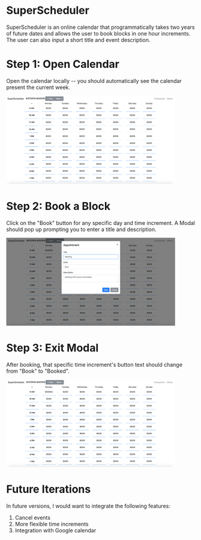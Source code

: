# SuperScheduler

SuperScheduler is an online calendar that programmatically takes two years of future dates and allows the user to book blocks in one hour increments. The user can also input a short title and event description.

# Step 1: Open Calendar

Open the calendar locally -- you should automatically see the calendar present the current week.

<img width=450 src="/public/cal1.png"/>

# Step 2: Book a Block

Click on the "Book" button for any specific day and time increment. A Modal should pop up prompting you to enter a title and description.

<img width=450 src="/public/cal2.png"/>

# Step 3: Exit Modal

After booking, that specific time increment's button text should change from "Book" to "Booked".

<img width=450 src="/public/cal3.png"/>

# Future Iterations

In future versions, I would want to integrate the following features:

1) Cancel events
2) More flexible time increments
3) Integration with Google calendar

